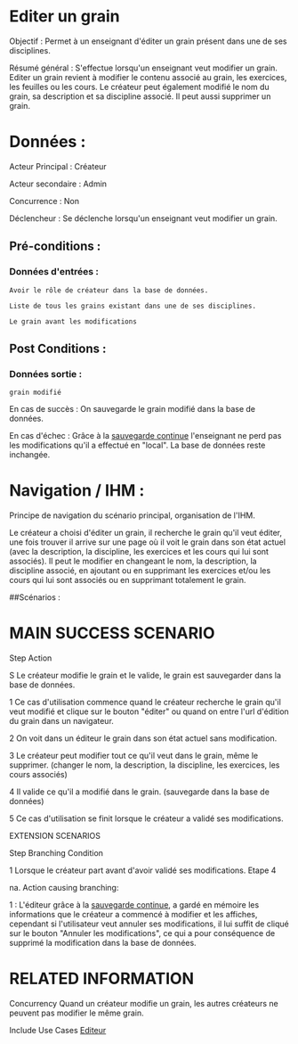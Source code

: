 # Editer un grain


Objectif : Permet à un enseignant d'éditer un grain présent dans une de ses disciplines.

Résumé général : S'effectue lorsqu'un enseignant veut modifier un grain. Editer un grain revient à modifier le contenu associé au grain, les exercices, les feuilles ou les cours. Le créateur peut également modifié le nom du grain, sa description et sa discipline associé. Il peut aussi supprimer un grain.


# Données :

Acteur Principal : Créateur

Acteur secondaire : Admin

Concurrence : Non

Déclencheur : Se déclenche lorsqu'un enseignant veut modifier un grain.



## Pré-conditions :

### Données d'entrées :

	Avoir le rôle de créateur dans la base de données.

	Liste de tous les grains existant dans une de ses disciplines.

	Le grain avant les modifications


## Post Conditions :

### Données sortie :

	grain modifié


En cas de succès : On sauvegarde le grain modifié dans la base de données.

En cas d'échec : Grâce à la [sauvegarde continue](/editeur.md) l'enseignant ne perd pas les modifications qu'il a effectué en "local". La base de données reste inchangée.


# Navigation / IHM  :

Principe de navigation du scénario principal, organisation de l'IHM.

Le créateur a choisi d'éditer un grain, il recherche le grain qu'il veut éditer, une fois trouver il arrive sur une page où il voit le grain dans son état actuel (avec la description, la discipline, les exercices et les cours qui lui sont associés). Il peut le modifier en changeant le nom, la description, la discipline associé, en ajoutant ou en supprimant les exercices et/ou les cours qui lui sont associés ou en supprimant totalement le grain.


##Scénarios :

# MAIN SUCCESS SCENARIO

Step    Action

S    Le créateur modifie le grain et le valide, le grain est sauvegarder dans la base de données.

1    Ce cas d'utilisation commence quand le créateur recherche le grain qu'il veut modifié et clique sur le bouton "éditer" ou quand on entre l'url d'édition du grain dans un navigateur.

2    On voit dans un éditeur le grain dans son état actuel sans modification.

3    Le créateur peut modifier tout ce qu'il veut dans le grain, même le supprimer. (changer le nom, la description, la discipline, les exercices, les cours associés)

4    Il valide ce qu'il a modifié dans le grain. (sauvegarde dans la base de données)

5    Ce cas d'utilisation se finit lorsque le créateur a validé ses modifications.


EXTENSION SCENARIOS

Step    Branching Condition

1	 Lorsque le créateur part avant d'avoir validé ses modifications. Etape 4

na.  Action causing branching:

1 : L'éditeur grâce à la [sauvegarde continue](/editeur.md), a gardé en mémoire les informations que le créateur a commencé à modifier et les affiches, cependant si l'utilisateur veut annuler ses modifications, il lui suffit de cliqué sur le bouton "Annuler les modifications", ce qui a pour conséquence de supprimé la modification dans la base de données.


# RELATED INFORMATION

Concurrency    Quand un créateur modifie un grain, les autres créateurs ne peuvent pas modifier le même grain.

Include Use Cases    [Editeur](/editeur.md)
 

<!--- 
Author : Raphael
Validator :
-->

